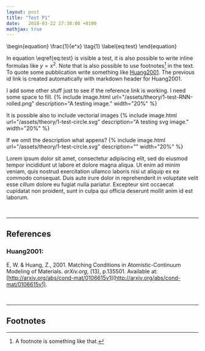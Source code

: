 ```yaml
---
layout: post
title: "Test P1"
date:   2018-03-22 17:30:00 +0100
mathjax: true
---
```


\begin{equation}
	\frac{1}{e^x} \tag{1}
	\label{eq:test}
\end{equation}

In equation \eqref{eq:test} is visible a test, it is also possible to
write inline formulas like $y=x^2$. Note that is also possible to use
footnotes[^fn1] in the text. To quote some pubblication write
something like [Huang2001](#huang2001). The previous id link is created automatically with markdown header for Huang2001.

I add some other stuff just to see if the reference link is working.
I need some space to fill.
{% include image.html url="/assets/theory/1-test-RNN-rolled.png" description="A testing image." width="20%" %}

It is possible also to include vectorial images
{% include image.html url="/assets/theory/1-test-circle.svg" description="A testing svg image." width="20%" %}

If we omit the description what appens?
{% include image.html url="/assets/theory/1-test-circle.svg" description="" width="20%" %}

Lorem ipsum dolor sit amet, consectetur adipiscing elit, sed do eiusmod tempor incididunt ut labore et dolore magna aliqua. Ut enim ad minim veniam, quis nostrud exercitation ullamco laboris nisi ut aliquip ex ea commodo consequat. Duis aute irure dolor in reprehenderit in voluptate velit esse cillum dolore eu fugiat nulla pariatur. Excepteur sint occaecat cupidatat non proident, sunt in culpa qui officia deserunt mollit anim id est laborum.

<br>

---

## References

### Huang2001:
E, W. & Huang, Z., 2001. Matching Conditions in Atomistic-Continuum Modeling of Materials. _arXiv.org_, (13), p.135501. Available at: [http://arxiv.org/abs/cond-mat/0106615v1](http://arxiv.org/abs/cond-mat/0106615v1).

<br>

---

## Footnotes

[^fn1]: A footnote is something like that.
